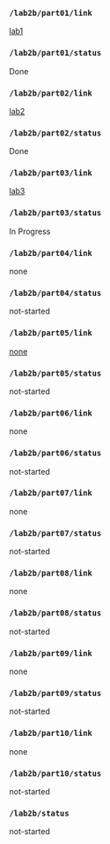### `/lab2b/part01/link`
[lab1](https://github.com/23qiaoqiaoo/eselab2b-program/tree/main/ese5190-2022-lab2b-esp-main/lab/01_registers)
### `/lab2b/part01/status`
Done
### `/lab2b/part02/link`
[lab2](https://github.com/23qiaoqiaoo/eselab2b-program/tree/main/ese5190-2022-lab2b-esp-main/lab/02_repl)
### `/lab2b/part02/status`
Done
### `/lab2b/part03/link`
[lab3](https://github.com/23qiaoqiaoo/eselab2b-program/tree/main/ese5190-2022-lab2b-esp-main/lab/03_sequencer)
### `/lab2b/part03/status`
In Progress
### `/lab2b/part04/link`
none
### `/lab2b/part04/status`
not-started
### `/lab2b/part05/link`
[none](https://github.com/23qiaoqiaoo/eselab2b-program/tree/main/ese5190-2022-lab2b-esp-main/lab/05_i2c_traffic)
### `/lab2b/part05/status`
not-started
### `/lab2b/part06/link`
none
### `/lab2b/part06/status`
not-started
### `/lab2b/part07/link`
none
### `/lab2b/part07/status`
not-started
### `/lab2b/part08/link`
none
### `/lab2b/part08/status`
not-started
### `/lab2b/part09/link`
none
### `/lab2b/part09/status`
not-started
### `/lab2b/part10/link`
none
### `/lab2b/part10/status`
not-started
### `/lab2b/status`
not-started
